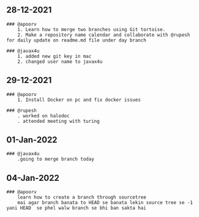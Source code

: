 ## 28-12-2021

	### @apoorv
		1. Learn how to merge two branches using Git tortoise.
		2. Make a repository name calendar and collaborate with @rupesh for daily update on readme.md file under day branch

	### @javax4u
		1. added new git key in mac
		2. changed user name to javax4u

## 29-12-2021
	### @apoorv
		1. Install Docker on pc and fix docker issues

	### @rupesh
		. worked on halodoc
		. attended meeting with turing

## 01-Jan-2022
	### @javax4u
		.going to merge branch today

## 04-Jan-2022	
	### @apoorv
		learn how to create a branch through sourcetree 
		mai agar branch banata to HEAD se banata lekin source tree se -1 yani HEAD 	se phel walw branch se bhi ban sakta hai